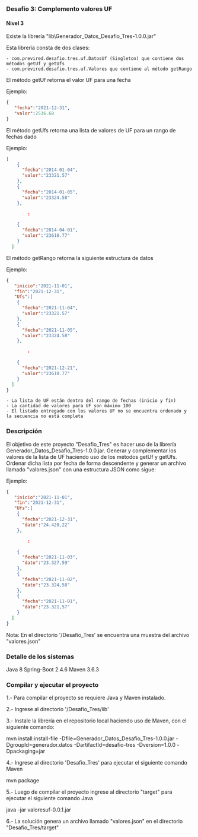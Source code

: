 ### Desafío 3: Complemento valores UF
#### Nivel 3

Existe la librería "lib\Generador_Datos_Desafio_Tres-1.0.0.jar"

Esta librería consta de dos clases:

	- com.previred.desafio.tres.uf.DatosUf (Singleton) que contiene dos métodos getUf y getUfs
	- com.previred.desafio.tres.uf.Valores que contiene al método getRango
	
El método getUf retorna el valor UF para una fecha

Ejemplo:

```json
{
   "fecha":"2021-12-31",
   "valor":2536.68
}
```

El método getUfs retorna una lista de valores de UF para un rango de fechas dado

Ejemplo:

```json
[
    {
      "fecha":"2014-01-04",
      "valor":"23321.57"
    },
    {
      "fecha":"2014-01-05",
      "valor":"23324.58"
    },

        :

    {
      "fecha":"2014-04-01",
      "valor":"23610.77"
    }
  ]
```

El método getRango retorna la siguiente estructura de datos

Ejemplo:

```json
{
   "inicio":"2021-11-01",
   "fin":"2021-12-31",
   "Ufs":[
    {
      "fecha":"2021-11-04",
      "valor":"23321.57"
    },
    {
      "fecha":"2021-11-05",
      "valor":"23324.58"
    },

        :

    {
      "fecha":"2021-12-21",
      "valor":"23610.77"
    }
  ]    
}
```
	- La lista de UF están dentro del rango de fechas (inicio y fin)
	- La cantidad de valores para UF son máximo 100
	- El listado entregado con los valores UF no se encuentra ordenado y la secuencia no está completa 

### Descripción
El objetivo de este proyecto "Desafio_Tres" es hacer uso de la librería Generador_Datos_Desafio_Tres-1.0.0.jar. Generar y complementar los valores de la lista de UF haciendo uso de los métodos getUf y getUfs.
Ordenar dicha lista por fecha de forma descendente y generar un archivo llamado "valores.json" con una estructura JSON como sigue:

Ejemplo:

```json
{
   "inicio":"2021-11-01",
   "fin":"2021-12-31",
   "Ufs":[
    {
      "fecha":"2021-12-31",
      "dato":"24.420,22"
    },

        :

    {
      "fecha":"2021-11-03",
      "dato":"23.327,59"
    },
    {
      "fecha":"2021-11-02",
      "dato":"23.324,58"
    },
    {
      "fecha":"2021-11-01",
      "dato":"23.321,57"
    }
  ]    
}
```
Nota: En el directorio '/Desafio_Tres' se encuentra una muestra del archivo "valores.json"

### Detalle de los sistemas
Java 8 Spring-Boot 2.4.6 Maven 3.6.3

### Compilar y ejecutar el proyecto
1.- Para compilar el proyecto se requiere Java y Maven instalado.

2.- Ingrese al directorio '/Desafio_Tres/lib'

3.- Instale la librería en el repositorio local haciendo uso de Maven, con el siguiente comando:

mvn install:install-file -Dfile=Generador_Datos_Desafio_Tres-1.0.0.jar -DgroupId=generador.datos -DartifactId=desafio-tres -Dversion=1.0.0 -Dpackaging=jar
	
4.- Ingrese al directorio 'Desafio_Tres' para ejecutar el siguiente comando Maven

mvn package

5.- Luego de compilar el proyecto ingrese al directorio "target" para ejecutar el siguiente comando Java

java -jar valoresuf-0.0.1.jar

6.- La solución genera un archivo llamado "valores.json" en el directorio "Desafio_Tres/target"
